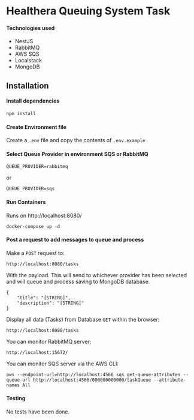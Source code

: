 # Healthera Queuing System Task

#### Technologies used
 - NestJS
 - RabbitMQ
 - AWS SQS
 - Localstack
 - MongoDB

## Installation

#### Install dependencies
```
npm install
```

#### Create Environment file

Create a `.env` file and copy the contents of `.env.example`

#### Select Queue Provider in environment SQS or RabbitMQ

```
QUEUE_PROVIDER=rabbitmq
```
or
```
QUEUE_PROVIDER=sqs
```

#### Run Containers

Runs on http://localhost:8080/

```
docker-compose up -d
```

#### Post a request to add messages to queue and process

Make a `POST` request to:

```
http://localhost:8080/tasks
```

With the payload. This will send to whichever provider has been selected and will queue and process saving to MongoDB database.

```
{
    "title": "[STRING]",
    "description": "[STRING]"
}
```

Display all data (Tasks) from Database `GET` within the browser:

```
http://localhost:8080/tasks
```

You can monitor RabbitMQ server:

```
http://localhost:15672/
```

You can monitor SQS server via the AWS CLI:

```
aws --endpoint-url=http://localhost:4566 sqs get-queue-attributes --queue-url http://localhost:4566/000000000000/taskQueue --attribute-names All
```

#### Testing
No tests have been done.
